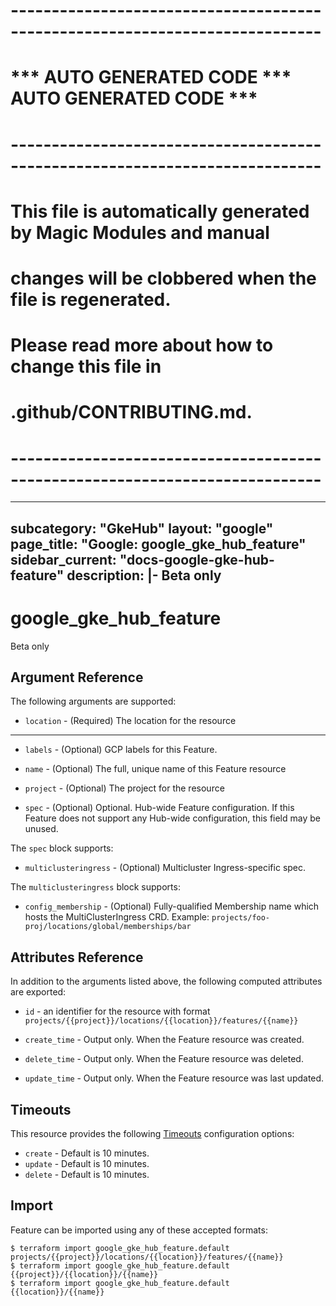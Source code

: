 
# ----------------------------------------------------------------------------
#
#     ***     AUTO GENERATED CODE    ***    AUTO GENERATED CODE     ***
#
# ----------------------------------------------------------------------------
#
#     This file is automatically generated by Magic Modules and manual
#     changes will be clobbered when the file is regenerated.
#
#     Please read more about how to change this file in
#     .github/CONTRIBUTING.md.
#
# ----------------------------------------------------------------------------

---

subcategory: "GkeHub"
layout: "google"
page_title: "Google: google_gke_hub_feature"
sidebar_current: "docs-google-gke-hub-feature"
description: |-
Beta only
---

# google\_gke\_hub\_feature

Beta only

## Argument Reference

The following arguments are supported:

* `location` -
  (Required)
  The location for the resource
  


- - -

* `labels` -
  (Optional)
  GCP labels for this Feature.
  
* `name` -
  (Optional)
  The full, unique name of this Feature resource
  
* `project` -
  (Optional)
  The project for the resource
  
* `spec` -
  (Optional)
  Optional. Hub-wide Feature configuration. If this Feature does not support any Hub-wide configuration, this field may be unused.
  


The `spec` block supports:
    
* `multiclusteringress` -
  (Optional)
  Multicluster Ingress-specific spec.
    
The `multiclusteringress` block supports:
    
* `config_membership` -
  (Optional)
  Fully-qualified Membership name which hosts the MultiClusterIngress CRD. Example: `projects/foo-proj/locations/global/memberships/bar`
    
## Attributes Reference

In addition to the arguments listed above, the following computed attributes are exported:

* `id` - an identifier for the resource with format `projects/{{project}}/locations/{{location}}/features/{{name}}`

* `create_time` -
  Output only. When the Feature resource was created.
  
* `delete_time` -
  Output only. When the Feature resource was deleted.
  
* `update_time` -
  Output only. When the Feature resource was last updated.
  
## Timeouts

This resource provides the following
[Timeouts](/docs/configuration/resources.html#timeouts) configuration options:

- `create` - Default is 10 minutes.
- `update` - Default is 10 minutes.
- `delete` - Default is 10 minutes.

## Import

Feature can be imported using any of these accepted formats:

```
$ terraform import google_gke_hub_feature.default projects/{{project}}/locations/{{location}}/features/{{name}}
$ terraform import google_gke_hub_feature.default {{project}}/{{location}}/{{name}}
$ terraform import google_gke_hub_feature.default {{location}}/{{name}}
```




